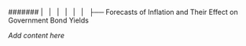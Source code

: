 ####### |   |   |   |   |   |   ├── Forecasts of Inflation and Their Effect on Government Bond Yields

*Add content here*